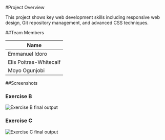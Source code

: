 #Project Overview

This project shows key web development skills including responsive web design, Git repository management, and advanced CSS techniques. 

##Team Members

|   Name                 |
|------------------------|
| Emmanuel Idoro         |
| Elis Poitras-Whitecalf |
| Moyo Ogunjobi          |

##Screenshots

### Exercise B
![Exercise B final output](./ExerciseB.gif)

### Exercise C
![Exercise C final output](./ExerciseC.gif)
